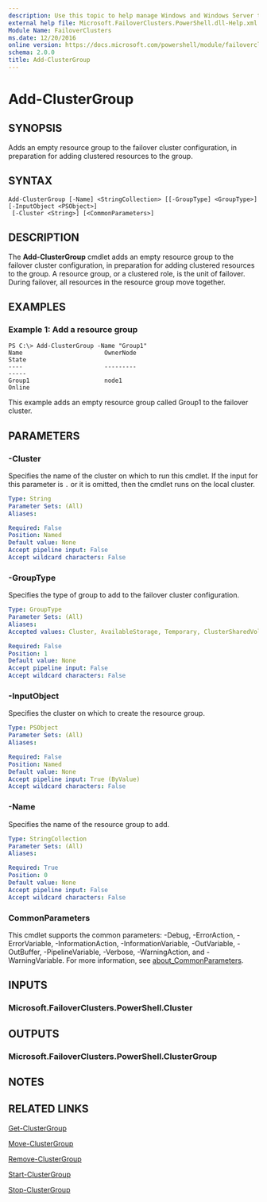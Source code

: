 ```yaml
---
description: Use this topic to help manage Windows and Windows Server technologies with Windows PowerShell.
external help file: Microsoft.FailoverClusters.PowerShell.dll-Help.xml
Module Name: FailoverClusters
ms.date: 12/20/2016
online version: https://docs.microsoft.com/powershell/module/failoverclusters/add-clustergroup?view=windowsserver2016-ps&wt.mc_id=ps-gethelp
schema: 2.0.0
title: Add-ClusterGroup
---
```


# Add-ClusterGroup

## SYNOPSIS
Adds an empty resource group to the failover cluster configuration, in preparation for adding clustered resources to the group.

## SYNTAX

```
Add-ClusterGroup [-Name] <StringCollection> [[-GroupType] <GroupType>] [-InputObject <PSObject>]
 [-Cluster <String>] [<CommonParameters>]
```

## DESCRIPTION
The **Add-ClusterGroup** cmdlet adds an empty resource group to the failover cluster configuration, in preparation for adding clustered resources to the group.
A resource group, or a clustered role, is the unit of failover.
During failover, all resources in the resource group move together.

## EXAMPLES

### Example 1: Add a resource group
```
PS C:\> Add-ClusterGroup -Name "Group1"
Name                       OwnerNode                                      State 
----                       ---------                                      ----- 
Group1                     node1                                         Online
```

This example adds an empty resource group called Group1 to the failover cluster.

## PARAMETERS

### -Cluster
Specifies the name of the cluster on which to run this cmdlet.
If the input for this parameter is `.` or it is omitted, then the cmdlet runs on the local cluster.

```yaml
Type: String
Parameter Sets: (All)
Aliases: 

Required: False
Position: Named
Default value: None
Accept pipeline input: False
Accept wildcard characters: False
```

### -GroupType
Specifies the type of group to add to the failover cluster configuration.

```yaml
Type: GroupType
Parameter Sets: (All)
Aliases: 
Accepted values: Cluster, AvailableStorage, Temporary, ClusterSharedVolume, ClusterStoragePool, FileServer, DhcpServer, Dtc, Msmq, Wins, StandAloneDfs, GenericApplication, GenericService, GenericScript, IScsiNameService, VirtualMachine, TsSessionBroker, IScsiTarget, ScaleoutFileServer, VMReplicaBroker, TaskScheduler, Unknown

Required: False
Position: 1
Default value: None
Accept pipeline input: False
Accept wildcard characters: False
```

### -InputObject
Specifies the cluster on which to create the resource group.

```yaml
Type: PSObject
Parameter Sets: (All)
Aliases: 

Required: False
Position: Named
Default value: None
Accept pipeline input: True (ByValue)
Accept wildcard characters: False
```

### -Name
Specifies the name of the resource group to add.

```yaml
Type: StringCollection
Parameter Sets: (All)
Aliases: 

Required: True
Position: 0
Default value: None
Accept pipeline input: False
Accept wildcard characters: False
```

### CommonParameters
This cmdlet supports the common parameters: -Debug, -ErrorAction, -ErrorVariable, -InformationAction, -InformationVariable, -OutVariable, -OutBuffer, -PipelineVariable, -Verbose, -WarningAction, and -WarningVariable. For more information, see [about_CommonParameters](https://go.microsoft.com/fwlink/?LinkID=113216).

## INPUTS

### Microsoft.FailoverClusters.PowerShell.Cluster

## OUTPUTS

### Microsoft.FailoverClusters.PowerShell.ClusterGroup

## NOTES

## RELATED LINKS

[Get-ClusterGroup](./Get-ClusterGroup.md)

[Move-ClusterGroup](./Move-ClusterGroup.md)

[Remove-ClusterGroup](./Remove-ClusterGroup.md)

[Start-ClusterGroup](./Start-ClusterGroup.md)

[Stop-ClusterGroup](./Stop-ClusterGroup.md)

